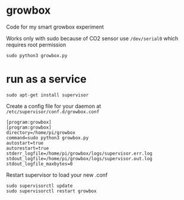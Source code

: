 # growbox
Code for my smart growbox experiment

Works only with sudo because of CO2 sensor use `/dev/serial0` which requires root permission

`sudo python3 growbox.py` 

# run as a service
`sudo apt-get install supervisor`

Create a config file for your daemon at `/etc/supervisor/conf.d/growbox.conf`

```
[program:growbox]
[program:growbox]
directory=/home/pi/growbox
command=sudo python3 growbox.py
autostart=true
autorestart=true
stderr_logfile=/home/pi/growbox/logs/supervisor.err.log
stdout_logfile=/home/pi/growbox/logs/supervisor.out.log
stdout_logfile_maxbytes=0
```

Restart supervisor to load your new .conf
```
sudo supervisorctl update
sudo supervisorctl restart growbox
```
